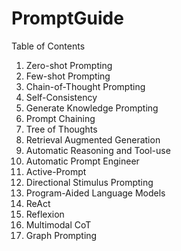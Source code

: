 # PromptGuide
Table of Contents
1. Zero-shot Prompting
2. Few-shot Prompting
3. Chain-of-Thought Prompting
4. Self-Consistency
5. Generate Knowledge Prompting
6. Prompt Chaining
7. Tree of Thoughts
8. Retrieval Augmented Generation
9. Automatic Reasoning and Tool-use
10. Automatic Prompt Engineer
11. Active-Prompt
12. Directional Stimulus Prompting
13. Program-Aided Language Models
14. ReAct
15. Reflexion
16. Multimodal CoT
17. Graph Prompting

